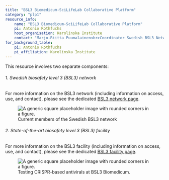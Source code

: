 ```yaml
---
title: "BSL3 Biomedicum-SciLifeLab Collaborative Platform"
category: "plp1"
resource_info:
    name: "BSL3 Biomedicum-SciLifeLab Collaborative Platform"
    pi: Antonio Rothfuchs
    host_organisation: Karolinska Institute
    contact: "Marjo-Riitta Puumalainen<br>Coordinator Swedish BSL3 Network<br>Email: [marjo-riitta.puumalainen@ki.se](mailto:marjo-riitta.puumalainen@ki.se)<br><br>Antonio Gigliotti Rothfuchs<br>BSL3 Director<br>Email: [antonio.rothfuchs@ki.se](mailto:antonio.rothfuchs@ki.se)"
for_background_table:
    pi: Antonio Rothfuchs
    pi_affiliation: Karolinska Institute
---
```


This resource involves two separate components:

###### 1. Swedish biosafety level 3 (BSL3) network

For more information on the BSL3 network (including information on access, use, and contact), please see the dedicated [BSL3 network page](/resources-subprojects/bsl3-network/).

<figure class="figure">
  <img src="/resorces/bsl3-network-members.png" class="figure-img img-fluid" alt="A generic square placeholder image with rounded corners in a figure.">
  <figcaption class="figure-caption">Current members of the Swedish BSL3 network</figcaption>
</figure>

###### 2. State-of-the-art biosafety level 3 (BSL3) facility

For more information on the BSL3 facility (including information on access, use, and contact), please see the dedicated [BSL3 facility page](/resources-subprojects/bsl3-facility/).

<figure class="figure">
  <img src="/resorces/bsl3-facility-crispr-based-antiviral.png" class="figure-img img-fluid" alt="A generic square placeholder image with rounded corners in a figure.">
  <figcaption class="figure-caption">Testing CRISPR-based antivirals at BSL3 Biomedicum.</figcaption>
</figure>
